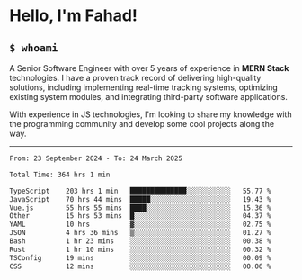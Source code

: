 <h1>Hello, I'm Fahad!</h1>

<h2><code>$ whoami</code></h2>

A Senior Software Engineer with over 5 years of experience in **MERN Stack** technologies. I have a proven track record of delivering high-quality solutions, including implementing real-time tracking systems, optimizing existing system modules, and integrating third-party software applications.

With experience in JS technologies, I'm looking to share my knowledge with the programming community and develop some cool projects along the way.

---

<!--START_SECTION:waka-->

```txt
From: 23 September 2024 - To: 24 March 2025

Total Time: 364 hrs 1 min

TypeScript    203 hrs 1 min   ██████████████░░░░░░░░░░░   55.77 %
JavaScript    70 hrs 44 mins  █████░░░░░░░░░░░░░░░░░░░░   19.43 %
Vue.js        55 hrs 55 mins  ████░░░░░░░░░░░░░░░░░░░░░   15.36 %
Other         15 hrs 53 mins  █░░░░░░░░░░░░░░░░░░░░░░░░   04.37 %
YAML          10 hrs          ▓░░░░░░░░░░░░░░░░░░░░░░░░   02.75 %
JSON          4 hrs 36 mins   ▒░░░░░░░░░░░░░░░░░░░░░░░░   01.27 %
Bash          1 hr 23 mins    ░░░░░░░░░░░░░░░░░░░░░░░░░   00.38 %
Rust          1 hr 10 mins    ░░░░░░░░░░░░░░░░░░░░░░░░░   00.32 %
TSConfig      19 mins         ░░░░░░░░░░░░░░░░░░░░░░░░░   00.09 %
CSS           12 mins         ░░░░░░░░░░░░░░░░░░░░░░░░░   00.06 %
```

<!--END_SECTION:waka-->

<!--
**heyFahad/heyFahad** is a ✨ _special_ ✨ repository because its `README.md` (this file) appears on your GitHub profile.

Here are some ideas to get you started:

- 🔭 I’m currently working on ...
- 🌱 I’m currently learning ...
- 👯 I’m looking to collaborate on ...
- 🤔 I’m looking for help with ...
- 💬 Ask me about ...
- 📫 How to reach me: ...
- 😄 Pronouns: ...
- ⚡ Fun fact: ...
-->
